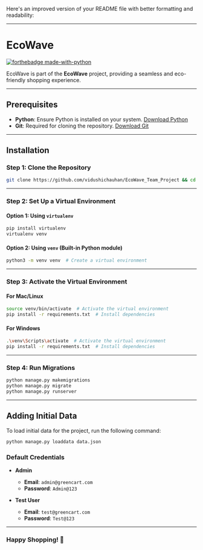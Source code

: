 Here's an improved version of your README file with better formatting and readability:

---

# **EcoWave**  
[![forthebadge made-with-python](https://forthebadge.com/images/badges/made-with-python.svg)](https://www.python.org/)

EcoWave is part of the **EcoWave** project, providing a seamless and eco-friendly shopping experience.

---

## **Prerequisites**

- **Python**: Ensure Python is installed on your system. [Download Python](https://www.python.org/downloads/)
- **Git**: Required for cloning the repository. [Download Git](https://git-scm.com/downloads)

---

## **Installation**

### Step 1: Clone the Repository
```bash
git clone https://github.com/vidushichauhan/EcoWave_Team_Project && cd EcoWave
```

---

### Step 2: Set Up a Virtual Environment

#### **Option 1: Using `virtualenv`**
```bash
pip install virtualenv
virtualenv venv
```

#### **Option 2: Using `venv` (Built-in Python module)**
```bash
python3 -m venv venv  # Create a virtual environment
```

---

### Step 3: Activate the Virtual Environment

#### **For Mac/Linux**
```bash
source venv/bin/activate  # Activate the virtual environment
pip install -r requirements.txt  # Install dependencies
```

#### **For Windows**
```bash
.\venv\Scripts\activate  # Activate the virtual environment
pip install -r requirements.txt  # Install dependencies
```

---

### Step 4: Run Migrations
```bash
python manage.py makemigrations
python manage.py migrate
python manage.py runserver
```

---

## **Adding Initial Data**

To load initial data for the project, run the following command:
```bash
python manage.py loaddata data.json
```

### Default Credentials
- **Admin**  
  - **Email**: `admin@greencart.com`  
  - **Password**: `Admin@123`

- **Test User**  
  - **Email**: `test@greencart.com`  
  - **Password**: `Test@123`

---

### **Happy Shopping!** 🌱
